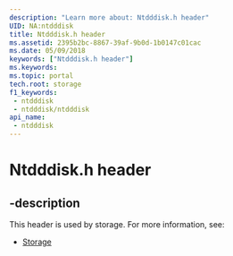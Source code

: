 ```yaml
---
description: "Learn more about: Ntdddisk.h header"
UID: NA:ntdddisk
title: Ntdddisk.h header
ms.assetid: 2395b2bc-8867-39af-9b0d-1b0147c01cac
ms.date: 05/09/2018
keywords: ["Ntdddisk.h header"]
ms.keywords: 
ms.topic: portal
tech.root: storage
f1_keywords:
 - ntdddisk
 - ntdddisk/ntdddisk
api_name:
 - ntdddisk
---
```


# Ntdddisk.h header


## -description

This header is used by storage. For more information, see:

- [Storage](../_storage/index.md)

